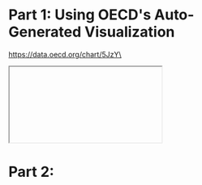 # Part 1: Using OECD's Auto-Generated Visualization

https://data.oecd.org/chart/5JzY\
<iframe> src="https://data.oecd.org/chart/5JzY" width="860" height="645" style="border: 0" mozallowfullscreen="true" webkitallowfullscreen="true" allowfullscreen="true">
<a href="https://data.oecd.org/chart/5JzY" target="_blank">OECD Chart: General government debt, Total, % of GDP, Annual, 2014 – 2018</a></iframe>

# Part 2: 

